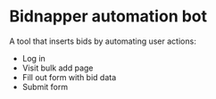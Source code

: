# Bidnapper automation bot
A tool that inserts bids by automating user actions:

- Log in
- Visit bulk add page
- Fill out form with bid data
- Submit form